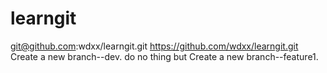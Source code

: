 # learngit
git@github.com:wdxx/learngit.git
https://github.com/wdxx/learngit.git
Create a new branch--dev.
do no thing but Create a new branch--feature1.
